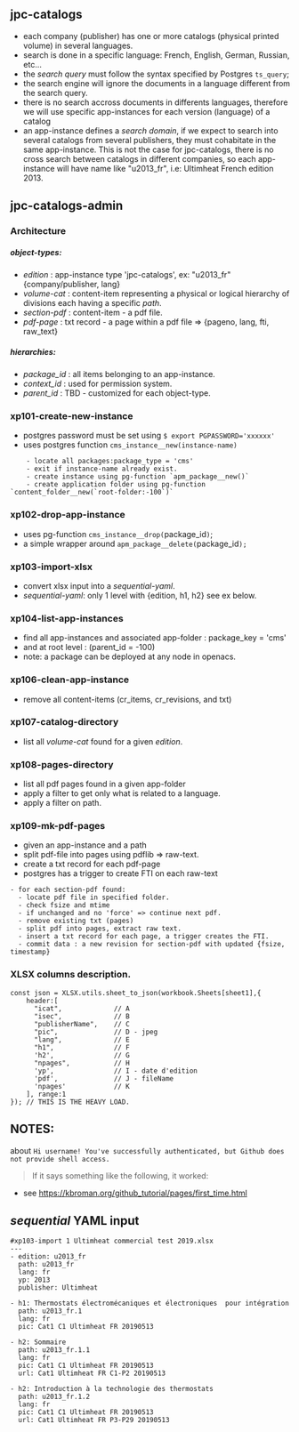 ## jpc-catalogs

- each company (publisher) has one or more catalogs (physical printed volume)
  in several languages.
- search is done in a specific language: French, English, German, Russian, etc...
- the _search query_ must follow the syntax specified by Postgres `ts_query`;
- the search engine will ignore the documents in a language different from the search query.
- there is no search accross documents in differents languages, therefore we will
  use specific app-instances for each version (language) of a catalog
- an app-instance defines a _search domain_, if we expect to search into
  several catalogs from several publishers, they must cohabitate in the
  same app-instance.
  This is not the case for jpc-catalogs, there is no cross search between catalogs
  in different companies, so each app-instance will have name like "u2013_fr",
  i.e: Ultimheat French edition 2013.


## jpc-catalogs-admin

### Architecture
##### object-types:
- _edition_ : app-instance type 'jpc-catalogs', ex: "u2013_fr" {company/publisher, lang}
- _volume-cat_ : content-item representing a physical or logical hierarchy of divisions
  each having a specific _path_.
- _section-pdf_ : content-item - a pdf file.
- _pdf-page_ : txt record - a page within a pdf file => {pageno, lang, fti, raw_text}
##### hierarchies:
- _package_id_ : all items belonging to an app-instance.
- _context_id_ : used for permission system.
- _parent_id_ : TBD - customized for each object-type.


### xp101-create-new-instance
- postgres password must be set using `$ export PGPASSWORD='xxxxxx'`
- uses postgres function `cms_instance__new(instance-name)`
```
    - locate all packages:package_type = 'cms'
    - exit if instance-name already exist.
    - create instance using pg-function `apm_package__new()`
    - create application folder using pg-function `content_folder__new(`root-folder:-100`)`
```

### xp102-drop-app-instance
- uses pg-function `cms_instance__drop(`package_id`)`;
- a simple wrapper around `apm_package__delete(`package_id`);`

### xp103-import-xlsx
- convert xlsx input into a _sequential-yaml_.
- _sequential-yaml_: only 1 level with {edition, h1, h2} see ex below.

### xp104-list-app-instances
- find all app-instances and associated app-folder : package_key = 'cms'
- and at root level : (parent_id = -100)
- note: a package can be deployed at any node in openacs.

### xp106-clean-app-instance
- remove all content-items (cr_items, cr_revisions, and txt)

### xp107-catalog-directory
- list all _volume-cat_ found for a given _edition_.

### xp108-pages-directory
- list all pdf pages found in a given app-folder
- apply a filter to get only what is related to a language.
- apply a filter on path.

### xp109-mk-pdf-pages
- given an app-instance and a path
- split pdf-file into pages using pdflib => raw-text.
- create a txt record for each pdf-page
- postgres has a trigger to create FTI on each raw-text

```
- for each section-pdf found:
  - locate pdf file in specified folder.
  - check fsize and mtime
  - if unchanged and no 'force' => continue next pdf.
  - remove existing txt (pages)
  - split pdf into pages, extract raw text.
  - insert a txt record for each page, a trigger creates the FTI.
  - commit data : a new revision for section-pdf with updated {fsize, timestamp}
```


### XLSX columns description.

```
const json = XLSX.utils.sheet_to_json(workbook.Sheets[sheet1],{
    header:[
      "icat",             // A
      "isec",             // B
      "publisherName",    // C
      "pic",              // D - jpeg
      "lang",             // E
      "h1",               // F
      'h2',               // G
      "npages",           // H
      'yp',               // I - date d'edition
      'pdf',              // J - fileName
      'npages'            // K
    ], range:1
}); // THIS IS THE HEAVY LOAD.

```

## NOTES:

about `Hi username! You've successfully authenticated, but Github does
not provide shell access.`

> If it says something like the following, it worked:

  - see https://kbroman.org/github_tutorial/pages/first_time.html

## _sequential_ YAML input


```
#xp103-import 1 Ultimheat commercial test 2019.xlsx
---
- edition: u2013_fr
  path: u2013_fr
  lang: fr
  yp: 2013
  publisher: Ultimheat

- h1: Thermostats électromécaniques et électroniques  pour intégration
  path: u2013_fr.1
  lang: fr
  pic: Cat1 C1 Ultimheat FR 20190513

- h2: Sommaire
  path: u2013_fr.1.1
  lang: fr
  pic: Cat1 C1 Ultimheat FR 20190513
  url: Cat1 Ultimheat FR C1-P2 20190513

- h2: Introduction à la technologie des thermostats
  path: u2013_fr.1.2
  lang: fr
  pic: Cat1 C1 Ultimheat FR 20190513
  url: Cat1 Ultimheat FR P3-P29 20190513

```
